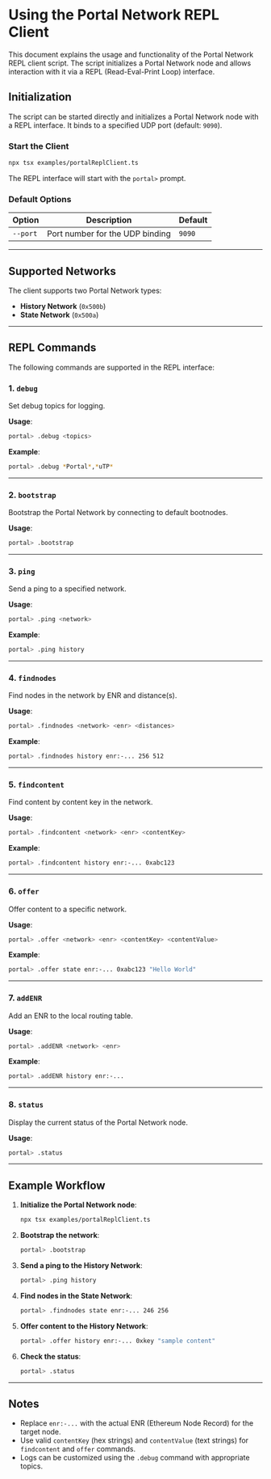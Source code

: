 # Using the Portal Network REPL Client

This document explains the usage and functionality of the Portal Network REPL client script. The script initializes a Portal Network node and allows interaction with it via a REPL (Read-Eval-Print Loop) interface.

## Initialization

The script can be started directly and initializes a Portal Network node with a REPL interface. It binds to a specified UDP port (default: `9090`).

### Start the Client

```bash
npx tsx examples/portalReplClient.ts
```

The REPL interface will start with the `portal>` prompt.

### Default Options

| Option    | Description                      | Default |
|-----------|----------------------------------|---------|
| `--port`  | Port number for the UDP binding  | `9090`  |

---

## Supported Networks

The client supports two Portal Network types:
- **History Network** (`0x500b`)
- **State Network** (`0x500a`)

---

## REPL Commands

The following commands are supported in the REPL interface:

### 1. `debug`
Set debug topics for logging.

**Usage**:
```bash
portal> .debug <topics>
```
**Example**:
```bash
portal> .debug *Portal*,*uTP*
```

---

### 2. `bootstrap`
Bootstrap the Portal Network by connecting to default bootnodes.

**Usage**:
```bash
portal> .bootstrap
```

---

### 3. `ping`
Send a ping to a specified network.

**Usage**:
```bash
portal> .ping <network>
```
**Example**:
```bash
portal> .ping history
```

---

### 4. `findnodes`
Find nodes in the network by ENR and distance(s).

**Usage**:
```bash
portal> .findnodes <network> <enr> <distances>
```
**Example**:
```bash
portal> .findnodes history enr:-... 256 512
```

---

### 5. `findcontent`
Find content by content key in the network.

**Usage**:
```bash
portal> .findcontent <network> <enr> <contentKey>
```
**Example**:
```bash
portal> .findcontent history enr:-... 0xabc123
```

---

### 6. `offer`
Offer content to a specific network.

**Usage**:
```bash
portal> .offer <network> <enr> <contentKey> <contentValue>
```
**Example**:
```bash
portal> .offer state enr:-... 0xabc123 "Hello World"
```

---

### 7. `addENR`
Add an ENR to the local routing table.

**Usage**:
```bash
portal> .addENR <network> <enr>
```
**Example**:
```bash
portal> .addENR history enr:-...
```

---

### 8. `status`
Display the current status of the Portal Network node.

**Usage**:
```bash
portal> .status
```

---

## Example Workflow

1. **Initialize the Portal Network node**:
   ```bash
   npx tsx examples/portalReplClient.ts
   ```

2. **Bootstrap the network**:
   ```bash
   portal> .bootstrap
   ```

3. **Send a ping to the History Network**:
   ```bash
   portal> .ping history
   ```

4. **Find nodes in the State Network**:
   ```bash
   portal> .findnodes state enr:-... 246 256
   ```

5. **Offer content to the History Network**:
   ```bash
   portal> .offer history enr:-... 0xkey "sample content"
   ```

6. **Check the status**:
   ```bash
   portal> .status
   ```

---

## Notes

- Replace `enr:-...` with the actual ENR (Ethereum Node Record) for the target node.
- Use valid `contentKey` (hex strings) and `contentValue` (text strings) for `findcontent` and `offer` commands.
- Logs can be customized using the `.debug` command with appropriate topics.
